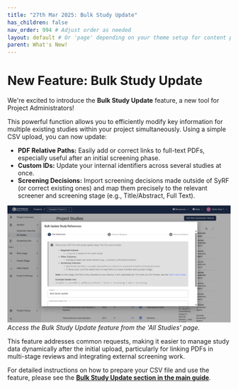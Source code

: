 ```yaml
---
title: "27th Mar 2025: Bulk Study Update"
has_children: false
nav_order: 994 # Adjust order as needed
layout: default # Or 'page' depending on your theme setup for content pages
parent: What's New!
---
```


# New Feature: Bulk Study Update

We're excited to introduce the **Bulk Study Update** feature, a new tool for Project Administrators!

This powerful function allows you to efficiently modify key information for multiple existing studies within your project simultaneously. Using a simple CSV upload, you can now update:

* **PDF Relative Paths:** Easily add or correct links to full-text PDFs, especially useful after an initial screening phase.
* **Custom IDs:** Update your internal identifiers across several studies at once.
* **Screening Decisions:** Import screening decisions made outside of SyRF (or correct existing ones) and map them precisely to the relevant screener and screening stage (e.g., Title/Abstract, Full Text).

![Accessing Bulk Study Update via the '...' menu in All Studies](/figs/Fig_Bulk-Study-Update.png)
*Access the Bulk Study Update feature from the 'All Studies' page.*

This feature addresses common requests, making it easier to manage study data dynamically after the initial upload, particularly for linking PDFs in multi-stage reviews and integrating external screening work.

For detailed instructions on how to prepare your CSV file and use the feature, please see the [**Bulk Study Update section in the main guide**](../study-management.html#51-using-the-bulk-study-update-feature).
